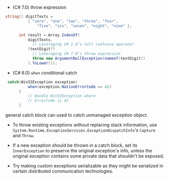 - (C# 7.0) throw expression

```csharp
string[] digitTexts =
          { "zero", "one", "two", "three", "four",
              "five", "six", "seven", "eight", "nine" };

      int result = Array.IndexOf(
          digitTexts,
            // Leveraging C# 2.0’s null coelesce operator
          (textDigit??
            // Leveraging C# 7.0’s throw expression
            throw new ArgumentNullException(nameof(textDigit))
          ).ToLower());
```


- (C# 6.0) `when` conditional catch

```csharp
 catch(Win32Exception exception)
          when(exception.NativeErrorCode == 42)
      {
          // Handle Win32Exception where
          // ErrorCode is 42
      }
```

general catch block can used to catch unmanaged exception object.

- To throw existing exceptions without replacing stack information, use `System.Runtime.ExceptionServices.ExceptionDispatchInfo`'s `Capture` and `Throw`.

- If a new exception should be thrown in a catch block, set its `InnerException` to preserve the original exception's info, unless the original exception contains some private data that shouldn't be exposed.

- Try making custom exceptions serializable as they might be serialized in certain distributed communication technologies.
